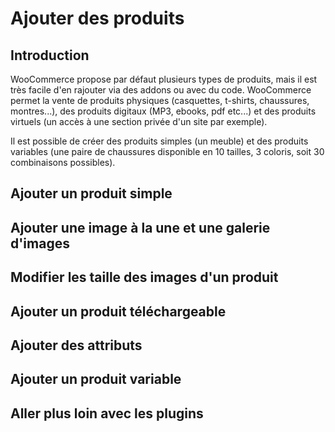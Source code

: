 # Ajouter des produits

## Introduction

WooCommerce propose par défaut plusieurs types de produits, mais il est très facile d'en rajouter via des addons ou avec du code. WooCommerce permet la vente de produits physiques (casquettes, t-shirts, chaussures, montres...), des produits digitaux (MP3, ebooks, pdf etc...) et des produits virtuels (un accès à une section privée d'un site par exemple).

Il est possible de créer des produits simples (un meuble) et des produits variables (une paire de chaussures disponible en 10 tailles, 3 coloris, soit 30 combinaisons possibles).

## Ajouter un produit simple

## Ajouter une image à la une et une galerie d'images

## Modifier les taille des images d'un produit

## Ajouter un produit téléchargeable

## Ajouter des attributs

## Ajouter un produit variable

## Aller plus loin avec les plugins
